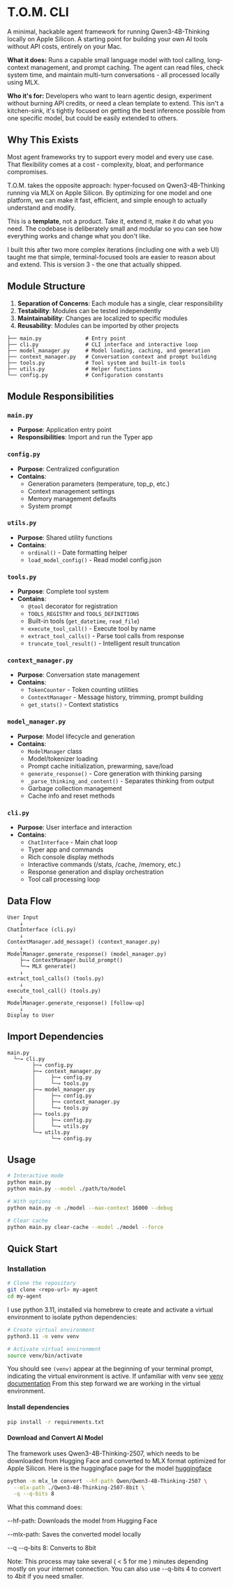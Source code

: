 # T.O.M. CLI

A minimal, hackable agent framework for running Qwen3-4B-Thinking locally on Apple Silicon. A starting point for building your own AI tools without API costs, entirely on your Mac.

**What it does:** Runs a capable small language model with tool calling, long-context management, and prompt caching. The agent can read files, check system time, and maintain multi-turn conversations - all processed locally using MLX.

**Who it's for:** Developers who want to learn agentic design, experiment without burning API credits, or need a clean template to extend. This isn't a kitchen-sink, it's tightly focused on getting the best inference possible from one specific model, but could be easily extended to others.

## Why This Exists

Most agent frameworks try to support every model and every use case. That flexibility comes at a cost - complexity, bloat, and performance compromises.

T.O.M. takes the opposite approach: hyper-focused on Qwen3-4B-Thinking running via MLX on Apple Silicon. By optimizing for one model and one platform, we can make it fast, efficient, and simple enough to actually understand and modify.

This is a **template**, not a product. Take it, extend it, make it do what you need. The codebase is deliberately small and modular so you can see how everything works and change what you don't like.

I built this after two more complex iterations (including one with a web UI) taught me that simple, terminal-focused tools are easier to reason about and extend. This is version 3 - the one that actually shipped.

## Module Structure
1. **Separation of Concerns**: Each module has a single, clear responsibility
2. **Testability**: Modules can be tested independently
3. **Maintainability**: Changes are localized to specific modules
4. **Reusability**: Modules can be imported by other projects

```
├── main.py              # Entry point
├── cli.py               # CLI interface and interactive loop
├── model_manager.py     # Model loading, caching, and generation
├── context_manager.py   # Conversation context and prompt building
├── tools.py             # Tool system and built-in tools
├── utils.py             # Helper functions
└── config.py            # Configuration constants
```

## Module Responsibilities

### `main.py`
- **Purpose**: Application entry point
- **Responsibilities**: Import and run the Typer app

### `config.py`
- **Purpose**: Centralized configuration
- **Contains**:
  - Generation parameters (temperature, top_p, etc.)
  - Context management settings
  - Memory management defaults
  - System prompt

### `utils.py`
- **Purpose**: Shared utility functions
- **Contains**:
  - `ordinal()` - Date formatting helper
  - `load_model_config()` - Read model config.json

### `tools.py`
- **Purpose**: Complete tool system
- **Contains**:
  - `@tool` decorator for registration
  - `TOOLS_REGISTRY` and `TOOLS_DEFINITIONS`
  - Built-in tools (`get_datetime`, `read_file`)
  - `execute_tool_call()` - Execute tool by name
  - `extract_tool_calls()` - Parse tool calls from response
  - `truncate_tool_result()` - Intelligent result truncation

### `context_manager.py`
- **Purpose**: Conversation state management
- **Contains**:
  - `TokenCounter` - Token counting utilities
  - `ContextManager` - Message history, trimming, prompt building
  - `get_stats()` - Context statistics

### `model_manager.py`
- **Purpose**: Model lifecycle and generation
- **Contains**:
  - `ModelManager` class
  - Model/tokenizer loading
  - Prompt cache initialization, prewarming, save/load
  - `generate_response()` - Core generation with thinking parsing
  - `_parse_thinking_and_content()` - Separates thinking from output
  - Garbage collection management
  - Cache info and reset methods

### `cli.py`
- **Purpose**: User interface and interaction
- **Contains**:
  - `ChatInterface` - Main chat loop
  - Typer app and commands
  - Rich console display methods
  - Interactive commands (/stats, /cache, /memory, etc.)
  - Response generation and display orchestration
  - Tool call processing loop

## Data Flow

```
User Input
    ↓
ChatInterface (cli.py)
    ↓
ContextManager.add_message() (context_manager.py)
    ↓
ModelManager.generate_response() (model_manager.py)
    ├─→ ContextManager.build_prompt()
    └─→ MLX generate()
    ↓
extract_tool_calls() (tools.py)
    ↓
execute_tool_call() (tools.py)
    ↓
ModelManager.generate_response() [follow-up]
    ↓
Display to User
```

## Import Dependencies

```
main.py
  └─→ cli.py
        ├─→ config.py
        ├─→ context_manager.py
        │     ├─→ config.py
        │     └─→ tools.py
        ├─→ model_manager.py
        │     ├─→ config.py
        │     ├─→ context_manager.py
        │     └─→ tools.py
        ├─→ tools.py
        │     ├─→ config.py
        │     └─→ utils.py
        └─→ utils.py
              └─→ config.py
```

## Usage

```bash
# Interactive mode
python main.py
python main.py --model ./path/to/model

# With options
python main.py -m ./model --max-context 16000 --debug

# Clear cache
python main.py clear-cache --model ./model --force
```

## Quick Start

### Installation

```bash
# Clone the repository
git clone <repo-url> my-agent
cd my-agent
```

I use python 3.11, installed via homebrew to create and activate a virtual environment to isolate python dependencies:

```bash
# Create virtual environment
python3.11 -m venv venv

# Activate virtual environment
source venv/bin/activate
```

You should see `(venv)` appear at the beginning of your terminal prompt, indicating the virtual environment is active. If unfamiliar with venv see [venv documentation](https://docs.python.org/3/library/venv.html)
From this step forward we are working in the virtual environment.

#### Install dependencies
```bash
pip install -r requirements.txt
```
#### Download and Convert AI Model

The framework uses Qwen3-4B-Thinking-2507, which needs to be downloaded from Hugging Face and converted to MLX format optimized for Apple Silicon. Here is the huggingface page for the model [huggingface](https://huggingface.co/Qwen/Qwen3-4B-Thinking-2507)
```bash
python -m mlx_lm convert --hf-path Qwen/Qwen3-4B-Thinking-2507 \
  --mlx-path ./Qwen3-4B-Thinking-2507-8bit \
  -q --q-bits 8
```
What this command does:

--hf-path: Downloads the model from Hugging Face

--mlx-path: Saves the converted model locally

--q --q-bits 8: Converts to 8bit 

Note: This process may take several ( < 5 for me ) minutes depending mostly on your internet connection. You can also use --q-bits 4 to convert to 4bit if you need smaller. 
